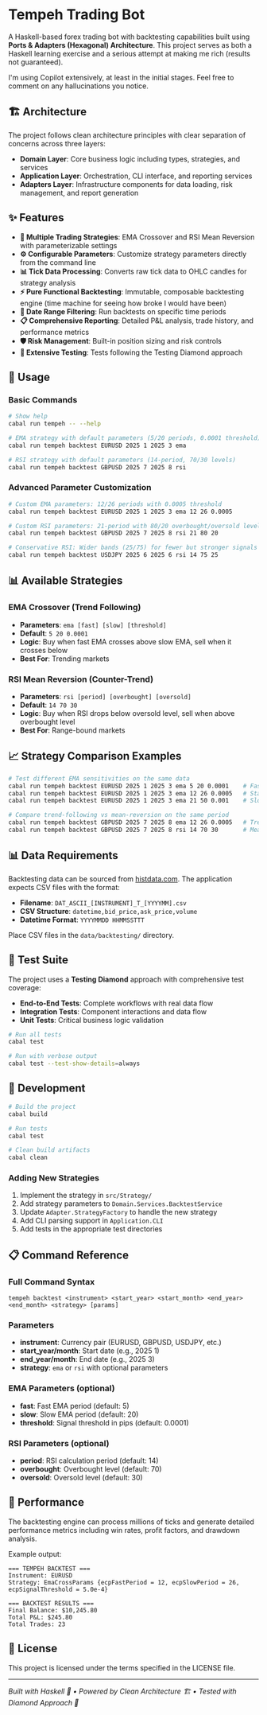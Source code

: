 # Tempeh Trading Bot

A Haskell-based forex trading bot with backtesting capabilities built using **Ports & Adapters (Hexagonal) Architecture**. This project serves as both a Haskell learning exercise and a serious attempt at making me rich (results not guaranteed).

I'm using Copilot extensively, at least in the initial stages. Feel free to comment on any hallucinations you notice.

## 🏗️ Architecture

The project follows clean architecture principles with clear separation of concerns across three layers:

- **Domain Layer**: Core business logic including types, strategies, and services
- **Application Layer**: Orchestration, CLI interface, and reporting services  
- **Adapters Layer**: Infrastructure components for data loading, risk management, and report generation

## ✨ Features

- **🔄 Multiple Trading Strategies**: EMA Crossover and RSI Mean Reversion with parameterizable settings
- **⚙️ Configurable Parameters**: Customize strategy parameters directly from the command line
- **📊 Tick Data Processing**: Converts raw tick data to OHLC candles for strategy analysis
- **⚡ Pure Functional Backtesting**: Immutable, composable backtesting engine (time machine for seeing how broke I would have been)
- **📅 Date Range Filtering**: Run backtests on specific time periods
- **📋 Comprehensive Reporting**: Detailed P&L analysis, trade history, and performance metrics
- **🛡️ Risk Management**: Built-in position sizing and risk controls
- **🧪 Extensive Testing**: Tests following the Testing Diamond approach

## 🚀 Usage

### Basic Commands

```bash
# Show help
cabal run tempeh -- --help

# EMA strategy with default parameters (5/20 periods, 0.0001 threshold)
cabal run tempeh backtest EURUSD 2025 1 2025 3 ema

# RSI strategy with default parameters (14-period, 70/30 levels)
cabal run tempeh backtest GBPUSD 2025 7 2025 8 rsi
```

### Advanced Parameter Customization

```bash
# Custom EMA parameters: 12/26 periods with 0.0005 threshold
cabal run tempeh backtest EURUSD 2025 1 2025 3 ema 12 26 0.0005

# Custom RSI parameters: 21-period with 80/20 overbought/oversold levels
cabal run tempeh backtest GBPUSD 2025 7 2025 8 rsi 21 80 20

# Conservative RSI: Wider bands (25/75) for fewer but stronger signals
cabal run tempeh backtest USDJPY 2025 6 2025 6 rsi 14 75 25
```

## 📊 Available Strategies

### EMA Crossover (Trend Following)
- **Parameters**: `ema [fast] [slow] [threshold]`
- **Default**: `5 20 0.0001`
- **Logic**: Buy when fast EMA crosses above slow EMA, sell when it crosses below
- **Best For**: Trending markets

### RSI Mean Reversion (Counter-Trend)
- **Parameters**: `rsi [period] [overbought] [oversold]`
- **Default**: `14 70 30`  
- **Logic**: Buy when RSI drops below oversold level, sell when above overbought level
- **Best For**: Range-bound markets

## 📈 Strategy Comparison Examples

```bash
# Test different EMA sensitivities on the same data
cabal run tempeh backtest EURUSD 2025 1 2025 3 ema 5 20 0.0001    # Fast
cabal run tempeh backtest EURUSD 2025 1 2025 3 ema 12 26 0.0005   # Standard
cabal run tempeh backtest EURUSD 2025 1 2025 3 ema 21 50 0.001    # Slow

# Compare trend-following vs mean-reversion on the same period  
cabal run tempeh backtest GBPUSD 2025 7 2025 8 ema 12 26 0.0005   # Trend following
cabal run tempeh backtest GBPUSD 2025 7 2025 8 rsi 14 70 30       # Mean reversion
```

## 📊 Data Requirements

Backtesting data can be sourced from [histdata.com](https://www.histdata.com/). The application expects CSV files with the format:

- **Filename**: `DAT_ASCII_[INSTRUMENT]_T_[YYYYMM].csv`
- **CSV Structure**: `datetime,bid_price,ask_price,volume`
- **Datetime Format**: `YYYYMMDD HHMMSSTTT`

Place CSV files in the `data/backtesting/` directory.

## 🧪 Test Suite

The project uses a **Testing Diamond** approach with comprehensive test coverage:
- **End-to-End Tests**: Complete workflows with real data flow
- **Integration Tests**: Component interactions and data flow
- **Unit Tests**: Critical business logic validation

```bash
# Run all tests
cabal test

# Run with verbose output
cabal test --test-show-details=always
```

## 🔧 Development

```bash
# Build the project
cabal build

# Run tests
cabal test

# Clean build artifacts
cabal clean
```

### Adding New Strategies
1. Implement the strategy in `src/Strategy/`
2. Add strategy parameters to `Domain.Services.BacktestService`
3. Update `Adapter.StrategyFactory` to handle the new strategy
4. Add CLI parsing support in `Application.CLI`
5. Add tests in the appropriate test directories

## 📋 Command Reference

### Full Command Syntax
```
tempeh backtest <instrument> <start_year> <start_month> <end_year> <end_month> <strategy> [params]
```

### Parameters
- **instrument**: Currency pair (EURUSD, GBPUSD, USDJPY, etc.)
- **start_year/month**: Start date (e.g., 2025 1)
- **end_year/month**: End date (e.g., 2025 3)
- **strategy**: `ema` or `rsi` with optional parameters

### EMA Parameters (optional)
- **fast**: Fast EMA period (default: 5)
- **slow**: Slow EMA period (default: 20)
- **threshold**: Signal threshold in pips (default: 0.0001)

### RSI Parameters (optional)
- **period**: RSI calculation period (default: 14)
- **overbought**: Overbought level (default: 70)
- **oversold**: Oversold level (default: 30)

## 🎯 Performance

The backtesting engine can process millions of ticks and generate detailed performance metrics including win rates, profit factors, and drawdown analysis.

Example output:
```
=== TEMPEH BACKTEST ===
Instrument: EURUSD
Strategy: EmaCrossParams {ecpFastPeriod = 12, ecpSlowPeriod = 26, ecpSignalThreshold = 5.0e-4}

=== BACKTEST RESULTS ===
Final Balance: $10,245.80
Total P&L: $245.80
Total Trades: 23
```

## 📝 License

This project is licensed under the terms specified in the LICENSE file.

---

*Built with Haskell 🎯 • Powered by Clean Architecture 🏗️ • Tested with Diamond Approach 💎*
